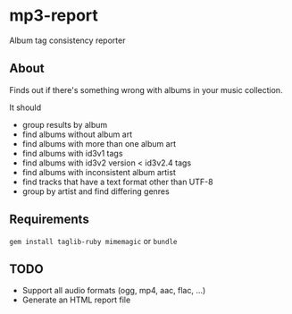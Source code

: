 mp3-report
==========

Album tag consistency reporter

## About
Finds out if there's something wrong with albums in your
music collection.

It should
* group results by album
* find albums without album art
* find albums with more than one album art
* find albums with id3v1 tags
* find albums with id3v2 version < id3v2.4 tags
* find albums with inconsistent album artist
* find tracks that have a text format other than UTF-8
* group by artist and find differing genres

## Requirements

`gem install taglib-ruby mimemagic`
or
`bundle`

## TODO
* Support all audio formats (ogg, mp4, aac, flac, ...)
* Generate an HTML report file
